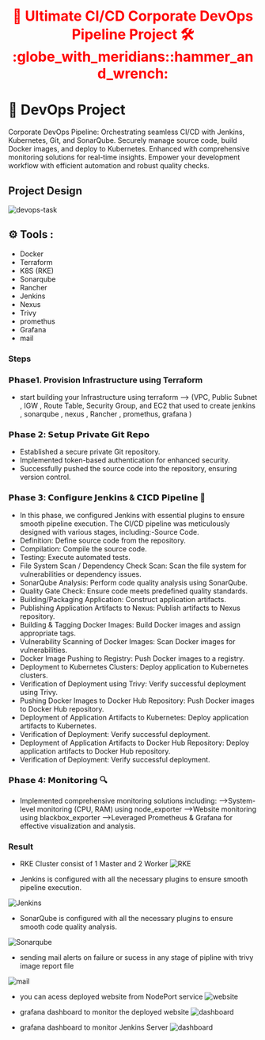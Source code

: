 <div align="center">
  <h1 style="color: red;">🚀 Ultimate CI/CD Corporate DevOps Pipeline Project 🛠️  :globe_with_meridians::hammer_and_wrench:</h1>
</div> 

# 🚀 DevOps Project

Corporate DevOps Pipeline: Orchestrating seamless CI/CD with Jenkins, Kubernetes, Git, and SonarQube. Securely manage source code, build Docker images, and deploy to Kubernetes. Enhanced with comprehensive monitoring solutions for real-time insights. Empower your development workflow with efficient automation and robust quality checks.
##  Project Design
![devops-task](https://github.com/github/gh-copilot/assets/94086189/63039717-682c-4bc2-b129-74db4d81f449)

## :gear: Tools  :
- Docker
- Terraform
- K8S (RKE)
- Sonarqube
- Rancher
- Jenkins
- Nexus
- Trivy
- promethus
- Grafana
- mail


### Steps
### 𝗣𝗵𝗮𝘀𝗲1. Provision Infrastructure using Terraform
- start building your Infrastructure using terraform --> (VPC, Public Subnet , IGW , Route Table, Security Group,  and EC2 that used to create jenkins ,
 sonarqube  , nexus , Rancher , promethus, grafana )

### 𝗣𝗵𝗮𝘀𝗲 𝟮: 𝗦𝗲𝘁𝘂𝗽 𝗣𝗿𝗶𝘃𝗮𝘁𝗲 𝗚𝗶𝘁 𝗥𝗲𝗽𝗼
- Established a secure private Git repository.
- Implemented token-based authentication for enhanced security.
- Successfully pushed the source code into the repository, ensuring version control.

### 𝗣𝗵𝗮𝘀𝗲 𝟯: 𝗖𝗼𝗻𝗳𝗶𝗴𝘂𝗿𝗲 𝗝𝗲𝗻𝗸𝗶𝗻𝘀 & 𝗖𝗜𝗖𝗗 𝗣𝗶𝗽𝗲𝗹𝗶𝗻𝗲 🔧
- In this phase, we configured Jenkins with essential plugins to ensure smooth pipeline execution. The CI/CD pipeline was meticulously designed with various stages, including:-Source Code.
- Definition: Define source code from the repository.
- Compilation: Compile the source code.
- Testing: Execute automated tests.
- File System Scan / Dependency Check Scan: Scan the file system for vulnerabilities or dependency issues.
- SonarQube Analysis: Perform code quality analysis using SonarQube.
- Quality Gate Check: Ensure code meets predefined quality standards.
- Building/Packaging Application: Construct application artifacts.
- Publishing Application Artifacts to Nexus: Publish artifacts to Nexus repository.
- Building & Tagging Docker Images: Build Docker images and assign appropriate tags.
- Vulnerability Scanning of Docker Images: Scan Docker images for vulnerabilities.
- Docker Image Pushing to Registry: Push Docker images to a registry.
- Deployment to Kubernetes Clusters: Deploy application to Kubernetes clusters.
- Verification of Deployment using Trivy: Verify successful deployment using Trivy.
- Pushing Docker Images to Docker Hub Repository: Push Docker images to Docker Hub repository.
- Deployment of Application Artifacts to Kubernetes: Deploy application artifacts to Kubernetes.
- Verification of Deployment: Verify successful deployment.
- Deployment of Application Artifacts to Docker Hub Repository: Deploy application artifacts to Docker Hub repository.
- Verification of Deployment: Verify successful deployment.

### 𝗣𝗵𝗮𝘀𝗲 4: 𝗠𝗼𝗻𝗶𝘁𝗼𝗿𝗶𝗻𝗴 🔍
- Implemented comprehensive monitoring solutions including:
-->System-level monitoring (CPU, RAM) using node_exporter
-->Website monitoring using blackbox_exporter
-->Leveraged Prometheus & Grafana for effective visualization and analysis.

### Result 
- RKE Cluster consist of 1 Master and 2 Worker
![RKE](https://github.com/github/gh-copilot/assets/94086189/9f228bf2-ba78-45e7-be6b-35b2378bc08d)

- Jenkins is configured with all the necessary plugins to ensure smooth pipeline execution.

![Jenkins](https://github.com/github/gh-copilot/assets/94086189/be8c6be8-a402-4460-97a2-862b316590b1)

- SonarQube is configured with all the necessary plugins to ensure smooth code quality analysis.

![Sonarqube](https://github.com/github/gh-copilot/assets/94086189/a1650127-7b6f-4820-a654-6c4e69c7e862)

-  sending  mail  alerts on failure or sucess in any stage of pipline  with trivy  image report file

![mail](https://github.com/github/gh-copilot/assets/94086189/60f2b5e7-ecb9-4772-b358-fae6f894de3a)



- you can acess deployed website from NodePort service
![website](https://github.com/github/gh-copilot/assets/94086189/4291ff37-67e4-480d-a1c3-bf64caede3cd)

- grafana dashboard to monitor the deployed website
![dashboard](https://github.com/github/gh-copilot/assets/94086189/cbad2ff7-843e-49e0-90bf-972cc6336bbb)


- grafana dashboard to monitor Jenkins Server
![dashboard](https://github.com/github/gh-copilot/assets/94086189/e014c240-863e-4b64-9d1e-b5ea4300a319)